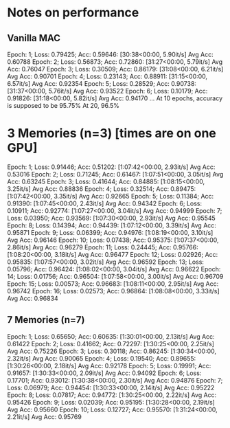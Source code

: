 # Notes on performance

## Vanilla MAC
Epoch: 1; Loss: 0.79425; Acc: 0.59646: [30:38<00:00,  5.90it/s]
Avg Acc: 0.60788
Epoch: 2; Loss: 0.56873; Acc: 0.72860: [31:27<00:00,  5.79it/s]
Avg Acc: 0.76047
Epoch: 3; Loss: 0.30509; Acc: 0.86179: [31:08<00:00,  6.21it/s]
Avg Acc: 0.90701
Epoch: 4; Loss: 0.23143; Acc: 0.88911: [31:15<00:00,  6.57it/s]
Avg Acc: 0.92354
Epoch: 5; Loss: 0.28529; Acc: 0.90738: [31:37<00:00,  5.76it/s]
Avg Acc: 0.93522
Epoch: 6; Loss: 0.10179; Acc: 0.91826: [31:18<00:00,  5.82it/s]
Avg Acc: 0.94170
...
At 10 epochs, accuracy is supposed to be 95.75%
At 20, 96.5%

# 3 Memories (n=3) [times are on one GPU]
Epoch: 1; Loss: 0.91446; Acc: 0.51202: [1:07:42<00:00,  2.93it/s]
Avg Acc: 0.53016
Epoch: 2; Loss: 0.71245; Acc: 0.61467: [1:07:51<00:00,  3.05it/s]
Avg Acc: 0.63245
Epoch: 3; Loss: 0.41644; Acc: 0.84885: [1:08:15<00:00,  3.25it/s]
Avg Acc: 0.88836
Epoch: 4; Loss: 0.32514; Acc: 0.89475: [1:07:42<00:00,  3.35it/s]
Avg Acc: 0.92665
Epoch: 5; Loss: 0.11384; Acc: 0.91390: [1:07:45<00:00,  2.43it/s]
Avg Acc: 0.94342
Epoch: 6; Loss: 0.10911; Acc: 0.92774: [1:07:27<00:00,  3.04it/s]
Avg Acc: 0.94999
Epoch: 7; Loss: 0.03950; Acc: 0.93569: [1:07:30<00:00,  2.93it/s]
Avg Acc: 0.95545
Epoch: 8; Loss: 0.14394; Acc: 0.94439: [1:07:12<00:00,  3.39it/s]
Avg Acc: 0.95871
Epoch: 9; Loss: 0.06399; Acc: 0.94976: [1:08:19<00:00,  3.10it/s]
Avg Acc: 0.96146
Epoch: 10; Loss: 0.07438; Acc: 0.95375: [1:07:37<00:00,  2.86it/s]
Avg Acc: 0.96279
Epoch: 11; Loss: 0.24445; Acc: 0.95766: [1:08:20<00:00,  3.18it/s]
Avg Acc: 0.96477
Epoch: 12; Loss: 0.02926; Acc: 0.95835: [1:07:57<00:00,  3.02it/s]
Avg Acc: 0.96592
Epoch: 13; Loss: 0.05796; Acc: 0.96424: [1:08:02<00:00,  3.04it/s]
Avg Acc: 0.96622
Epoch: 14; Loss: 0.01756; Acc: 0.96504: [1:07:58<00:00,  3.00it/s]
Avg Acc: 0.96709
Epoch: 15; Loss: 0.00573; Acc: 0.96683: [1:08:11<00:00,  2.95it/s]
Avg Acc: 0.96742
Epoch: 16; Loss: 0.02573; Acc: 0.96864: [1:08:08<00:00,  3.33it/s]
Avg Acc: 0.96834

## 7 Memories (n=7)
Epoch: 1; Loss: 0.65650; Acc: 0.60635: [1:30:01<00:00,  2.13it/s]
Avg Acc: 0.61422
Epoch: 2; Loss: 0.41662; Acc: 0.72297: [1:30:25<00:00,  2.25it/s]
Avg Acc: 0.75226
Epoch: 3; Loss: 0.30118; Acc: 0.86245: [1:30:34<00:00,  2.32it/s]
Avg Acc: 0.90065
Epoch: 4; Loss: 0.19540; Acc: 0.89655: [1:30:26<00:00,  2.18it/s]
Avg Acc: 0.92178
Epoch: 5; Loss: 0.19991; Acc: 0.91657: [1:30:33<00:00,  2.09it/s]
Avg Acc: 0.94092
Epoch: 6; Loss: 0.17701; Acc: 0.93012: [1:30:38<00:00,  2.30it/s]
Avg Acc: 0.94876
Epoch: 7; Loss: 0.06979; Acc: 0.94454: [1:30:33<00:00,  2.14it/s]
Avg Acc: 0.95222
Epoch: 8; Loss: 0.07817; Acc: 0.94772: [1:30:25<00:00,  2.22it/s]
Avg Acc: 0.95426
Epoch: 9; Loss: 0.02039; Acc: 0.95195: [1:30:28<00:00,  2.19it/s]
Avg Acc: 0.95660
Epoch: 10; Loss: 0.12727; Acc: 0.95570: [1:31:24<00:00,  2.21it/s]
Avg Acc: 0.95769
